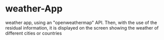 # weather-App
weather app, using an "openweathermap" API.  Then, with the use of the residual information, it is displayed on the screen showing the weather of different cities or countries
